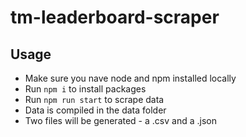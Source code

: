 # tm-leaderboard-scraper

## Usage

- Make sure you nave node and npm installed locally
- Run `npm i` to install packages
- Run `npm run start` to scrape data
- Data is compiled in the data folder
- Two files will be generated - a .csv and a .json

